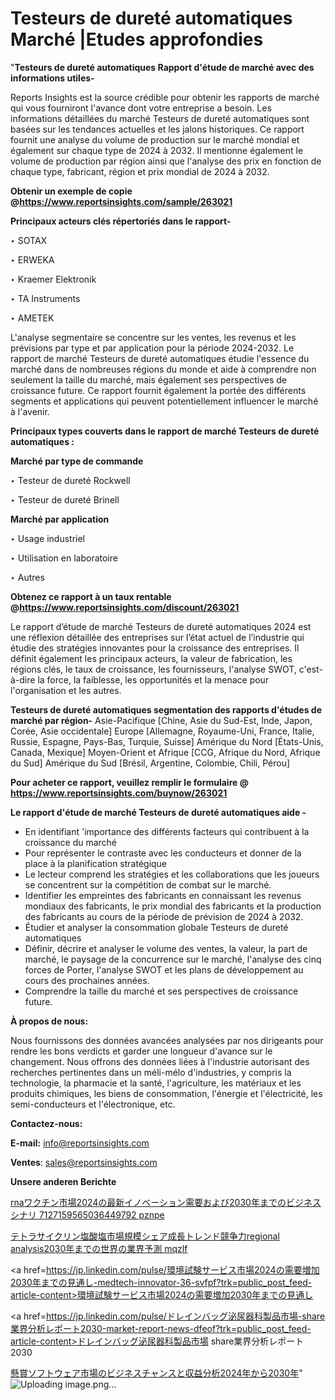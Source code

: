 # Testeurs de dureté automatiques Marché |Etudes approfondies

"<strong>Testeurs de dureté automatiques Rapport d'étude de marché avec des informations utiles-</strong>

Reports Insights est la source crédible pour obtenir les rapports de marché qui vous fourniront l'avance dont votre entreprise a besoin. Les informations détaillées du marché Testeurs de dureté automatiques sont basées sur les tendances actuelles et les jalons historiques. Ce rapport fournit une analyse du volume de production sur le marché mondial et également sur chaque type de 2024 à 2032. Il mentionne également le volume de production par région ainsi que l'analyse des prix en fonction de chaque type, fabricant, région et prix mondial de 2024 à 2032.

<strong><b>Obtenir un exemple de copie @</b></strong><a href=https://www.reportsinsights.com/sample/263021><strong><b>https://www.reportsinsights.com/sample/263021</b></strong></a>

<b>Principaux acteurs clés répertoriés dans le rapport-</b>

<b> </b>‣ SOTAX

‣ ERWEKA

‣ Kraemer Elektronik

‣ TA Instruments

‣ AMETEK

L'analyse segmentaire se concentre sur les ventes, les revenus et les prévisions par type et par application pour la période 2024-2032. Le rapport de marché Testeurs de dureté automatiques étudie l'essence du marché dans de nombreuses régions du monde et aide à comprendre non seulement la taille du marché, mais également ses perspectives de croissance future. Ce rapport fournit également la portée des différents segments et applications qui peuvent potentiellement influencer le marché à l'avenir.

<strong>Principaux types couverts dans le rapport de marché Testeurs de dureté automatiques :</strong>

<strong>Marché par type de commande</strong>

‣ Testeur de dureté Rockwell

‣ Testeur de dureté Brinell

<strong>Marché par application</strong>

‣ Usage industriel

‣ Utilisation en laboratoire

‣ Autres

<strong><b>Obtenez ce rapport à un taux rentable @</b></strong><a href=https://www.reportsinsights.com/discount/263021><strong><b>https://www.reportsinsights.com/discount/263021</b></strong></a>

Le rapport d’étude de marché Testeurs de dureté automatiques 2024 est une réflexion détaillée des entreprises sur l’état actuel de l’industrie qui étudie des stratégies innovantes pour la croissance des entreprises. Il définit également les principaux acteurs, la valeur de fabrication, les régions clés, le taux de croissance, les fournisseurs, l'analyse SWOT, c'est-à-dire la force, la faiblesse, les opportunités et la menace pour l'organisation et les autres.

<strong>Testeurs de dureté automatiques segmentation des rapports d'études de marché par région-</strong>
Asie-Pacifique [Chine, Asie du Sud-Est, Inde, Japon, Corée, Asie occidentale]
Europe [Allemagne, Royaume-Uni, France, Italie, Russie, Espagne, Pays-Bas, Turquie, Suisse]
Amérique du Nord [États-Unis, Canada, Mexique]
Moyen-Orient et Afrique [CCG, Afrique du Nord, Afrique du Sud]
Amérique du Sud [Brésil, Argentine, Colombie, Chili, Pérou]

<strong>Pour acheter ce rapport, veuillez remplir le formulaire @   <a href=https://www.reportsinsights.com/buynow/263021>https://www.reportsinsights.com/buynow/263021</a></strong>

<strong>Le rapport d'étude de marché Testeurs de dureté automatiques aide -</strong>
<ul>
  <li>En identifiant 'importance des différents facteurs qui contribuent à la croissance du marché</li>
  <li>Pour représenter le contraste avec les conducteurs et donner de la place à la planification stratégique</li>
  <li>Le lecteur comprend les stratégies et les collaborations que les joueurs se concentrent sur la compétition de combat sur le marché.</li>
  <li>Identifier les empreintes des fabricants en connaissant les revenus mondiaux des fabricants, le prix mondial des fabricants et la production des fabricants au cours de la période de prévision de 2024 à 2032.</li>
  <li>Étudier et analyser la consommation globale Testeurs de dureté automatiques</li>
  <li>Définir, décrire et analyser le volume des ventes, la valeur, la part de marché, le paysage de la concurrence sur le marché, l'analyse des cinq forces de Porter, l'analyse SWOT et les plans de développement au cours des prochaines années.</li>
  <li>Comprendre la taille du marché et ses perspectives de croissance future.</li>
</ul>
<strong>À propos de nous:</strong>

Nous fournissons des données avancées analysées par nos dirigeants pour rendre les bons verdicts et garder une longueur d'avance sur le changement. Nous offrons des données liées à l'industrie autorisant des recherches pertinentes dans un méli-mélo d'industries, y compris la technologie, la pharmacie et la santé, l'agriculture, les matériaux et les produits chimiques, les biens de consommation, l'énergie et l'électricité, les semi-conducteurs et l'électronique, etc.

<strong>Contactez-nous:</strong>

<strong>E-mail:</strong> <a href=mailto:info@reportsinsights.com>info@reportsinsights.com</a>

<strong>Ventes</strong>: <a href=mailto:sales@reportsinsights.com>sales@reportsinsights.com</a>

<strong>Unsere anderen Berichte</strong>

<a href=https://www.linkedin.com/pulse/rnaワクチン市場2024の最新イノベーション需要および2030年までのビジネスシナリ-7127159565036449792-pznpe/>rnaワクチン市場2024の最新イノベーション需要および2030年までのビジネスシナリ 7127159565036449792 pznpe</a>

<a href=https://www.linkedin.com/pulse/テトラサイクリン塩酸塩市場規模シェア成長トレンド競争力regional-analysis2030年までの世界の業界予測-mqzlf/>テトラサイクリン塩酸塩市場規模シェア成長トレンド競争力regional analysis2030年までの世界の業界予測 mqzlf</a>

<a href=https://jp.linkedin.com/pulse/環境試験サービス市場2024の需要増加2030年までの見通し-medtech-innovator-36-svfpf?trk=public_post_feed-article-content>環境試験サービス市場2024の需要増加2030年までの見通し</a>

<a href=https://jp.linkedin.com/pulse/ドレインバッグ泌尿器科製品市場-share業界分析レポート2030-market-report-news-dfeof?trk=public_post_feed-article-content>ドレインバッグ泌尿器科製品市場 share業界分析レポート2030</a>

<a href=https://www.linkedin.com/pulse/懸賞ソフトウェア市場のビジネスチャンスと収益分析2024年から2030年-tribunal-analytics-360-v67rf/>懸賞ソフトウェア市場のビジネスチャンスと収益分析2024年から2030年</a>"
![Uploading image.png…]()

